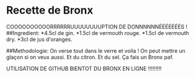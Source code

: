 # Recette de Bronx
COOOOOOOOOORRRRRRUUUUUUUUPTION DE DONNNNNNÉÉÉÉÉÉÉS !
##Ingredient:
*4.5cl de gin.
*1.5cl de vermouth rouge.
*1.5cl de vermouth dry.
*3cl de jus d'oranges.

##Methodologie:
On verse tout dans le verre et voila ! On peut mettre un glaçon si on veux aussi. Et du citron. Et du sel. Ça fais un Bronx paf.


UTILISATION DE GITHUB BIENTOT DU BRONX EN LIGNE !!!!!!!!!
